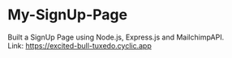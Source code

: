 # My-SignUp-Page
Built a SignUp Page using Node.js, Express.js and MailchimpAPI.  
Link: https://excited-bull-tuxedo.cyclic.app

